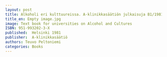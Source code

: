 ```yaml
---
layout: post
title: Alkoholi eri kulttuureissa. A-klinikkasäätiön julkaisuja B1/1981.
title_en: Empty image.jpg
image: Text book for universities on Alcohol and Cultures
ISBN: 951-993202-3-X
published:  Helsinki 1981
publisher:  A-klinikkasäätiö 
authors: Teuvo Peltoniemi
categories: Books
---
```

